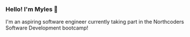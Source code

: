 ### Hello! I'm Myles 👋

I'm an aspiring software engineer currently taking part in the Northcoders Software Development bootcamp!
